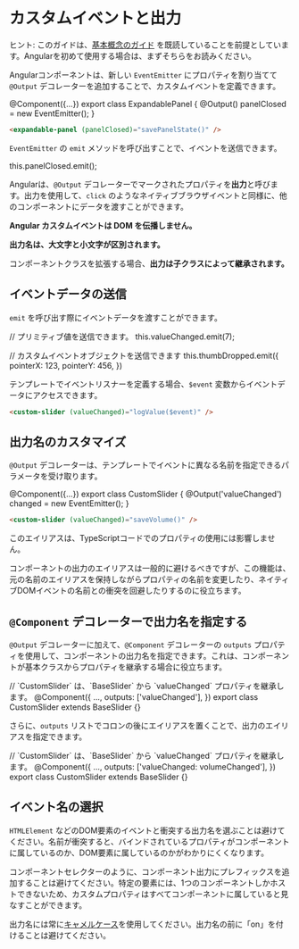 # カスタムイベントと出力

ヒント: このガイドは、[基本概念のガイド](essentials) を既読していることを前提としています。Angularを初めて使用する場合は、まずそちらをお読みください。

Angularコンポーネントは、新しい `EventEmitter` にプロパティを割り当てて `@Output` デコレーターを追加することで、カスタムイベントを定義できます。

<docs-code language="ts" highlight="">
@Component({...})
export class ExpandablePanel {
  @Output() panelClosed = new EventEmitter<void>();
}
</docs-code>

```html
<expandable-panel (panelClosed)="savePanelState()" />
```

`EventEmitter` の `emit` メソッドを呼び出すことで、イベントを送信できます。

<docs-code language="ts" highlight="">
  this.panelClosed.emit();
</docs-code>

Angularは、`@Output` デコレーターでマークされたプロパティを**出力**と呼びます。出力を使用して、`click` のようなネイティブブラウザイベントと同様に、他のコンポーネントにデータを渡すことができます。

**Angular カスタムイベントは DOM を伝播しません。**

**出力名は、大文字と小文字が区別されます。**

コンポーネントクラスを拡張する場合、**出力は子クラスによって継承されます。**

## イベントデータの送信

`emit` を呼び出す際にイベントデータを渡すことができます。

<docs-code language="ts" highlight="">
// プリミティブ値を送信できます。
this.valueChanged.emit(7);

// カスタムイベントオブジェクトを送信できます
this.thumbDropped.emit({
  pointerX: 123,
  pointerY: 456,
})
</docs-code>

テンプレートでイベントリスナーを定義する場合、`$event` 変数からイベントデータにアクセスできます。

```html
<custom-slider (valueChanged)="logValue($event)" />
```

## 出力名のカスタマイズ

`@Output` デコレーターは、テンプレートでイベントに異なる名前を指定できるパラメータを受け取ります。

<docs-code language="ts" highlight="">
@Component({...})
export class CustomSlider {
  @Output('valueChanged') changed = new EventEmitter<number>();
}
</docs-code>

```html
<custom-slider (valueChanged)="saveVolume()" />
```

このエイリアスは、TypeScriptコードでのプロパティの使用には影響しません。

コンポーネントの出力のエイリアスは一般的に避けるべきですが、この機能は、元の名前のエイリアスを保持しながらプロパティの名前を変更したり、ネイティブDOMイベントの名前との衝突を回避したりするのに役立ちます。

## `@Component` デコレーターで出力名を指定する

`@Output` デコレーターに加えて、`@Component` デコレーターの `outputs` プロパティを使用して、コンポーネントの出力名を指定できます。これは、コンポーネントが基本クラスからプロパティを継承する場合に役立ちます。

<docs-code language="ts" highlight="">
// `CustomSlider` は、`BaseSlider` から `valueChanged` プロパティを継承します。
@Component({
  ...,
  outputs: ['valueChanged'],
})
export class CustomSlider extends BaseSlider {}
</docs-code>

さらに、`outputs` リストでコロンの後にエイリアスを置くことで、出力のエイリアスを指定できます。

<docs-code language="ts" highlight="">
// `CustomSlider` は、`BaseSlider` から `valueChanged` プロパティを継承します。
@Component({
  ...,
  outputs: ['valueChanged: volumeChanged'],
})
export class CustomSlider extends BaseSlider {}
</docs-code>

## イベント名の選択

`HTMLElement` などのDOM要素のイベントと衝突する出力名を選ぶことは避けてください。名前が衝突すると、バインドされているプロパティがコンポーネントに属しているのか、DOM要素に属しているのかがわかりにくくなります。

コンポーネントセレクターのように、コンポーネント出力にプレフィックスを追加することは避けてください。特定の要素には、1つのコンポーネントしかホストできないため、カスタムプロパティはすべてコンポーネントに属していると見なすことができます。

出力名には常に[キャメルケース](https://en.wikipedia.org/wiki/Camel_case)を使用してください。出力名の前に「on」を付けることは避けてください。
